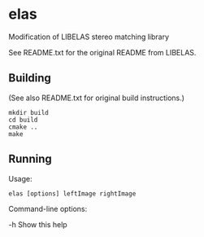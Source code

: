 # elas
Modification of LIBELAS stereo matching library

See README.txt for the original README from LIBELAS.

## Building

(See also README.txt for original build instructions.)

    mkdir build
    cd build
    cmake ..
    make

## Running

Usage:

    elas [options] leftImage rightImage

Command-line options:

-h          Show this help
